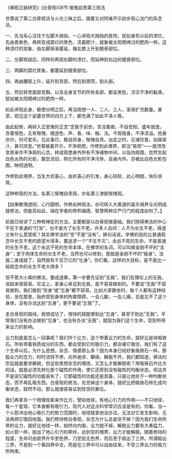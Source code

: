 《禅观正脉研究》(白骨观)08节 惭愧自责第三观法

世尊说了第二白骨观法与火光三昧之后，跟着又对阿难开示初步观心法门的系念法。

一、先当系心注住于左脚大拇指，一心谛观大拇指的皮肉，犹如身死以后的溃烂，先由青紫色，再转变成腐烂的黑色，流着脓汁，就象被太阳晒烤过的肥肉一样。这种溃烂的现象，由左脚渐渐蔓延，循左膝上升到髋骨部位。

二、左脚观成后，同样的再观右脚的溃烂，而延伸到右边的髋骨部位。

三、两脚的腐烂景象，都蔓延到髋骨部位。

四、再由腰部上升，延升到背部，然后到颈项，到头部。

五、然后转至面部至胸，以及全身支节的所有各部，都呈黑色，浮泛不净的黏液，犹如被太阳晒烤过的肥肉一样。

如此谛观此身，极使分明之后，再当观想一人、二人、三人，渐渐扩充数量。甚至，观见这个娑婆世界的四方上下，都充满了如此不净人等。

由此起修，再转入正思惟的正念“念我于前世，贪淫愚痴，不自觉知。盛年放逸，贪着情色，无有惭愧，随逐色、声、香、味、触、法。今观我身，不净流溢。他身亦尔，何可爱乐。见此事已，极自厌身，惭愧自责。出定之时，见诸饮食，如屎尿汁，甚可厌恶。”世尊接着开示，不净观想，作修到此境界，即当“易观”——就须改变原来作不净观的心念，转成观想身外所有不净诸物中间，以及四周围，忽然生起白色炎热的光影，飘忽流动，照化所有的不净污体，自身内外，亦被此白色光影包围，映彻透明。

作修到此境界，当生大欢喜心，由欢喜心的引发，身心轻软，此心明朗，快乐倍常。

这种修观的方法，名第三惭愧自责观，亦名第三津腻惭愧观。

【如果教理透彻，心行圆明，作修此种观法，亦可转入大乘道的喜乐境界与光明成就修法。但能否如此，端在学者的修积福德、智慧两种庄严行门的程度如何了。】

前面已经讲了三种修禅定的方法，主要都是以白骨观做基础。我们晓得佛法的中心不在于普通的“打坐”，也不是为了长生不老。许多人会间：人不为长生不老，得道又有什么意思呢？其实佛学谈的“空”不是“没有”。换句话说，学佛的目的比普通观念中长生不老的欲望大得多。要追求一个“不生不灭”，永远不死的生命，不是普通的长生不老。这个永远不死的生命本体，在佛学的名词，可以叫做金刚不坏的“法身”；至于肉体生命的长生不老，当然也可以修到，那就是金刚不坏的“报身”。法报二身成就了，自然就有千百万亿的“化身”。你们看，这样的大目标，是不是比一般观念中的长生不老大得多？

但不管大小乘的佛法，要成道果，第一步要先证到“无我”。我们在理论上的无我，说起来很容易。实证上，拿身心来证到无我，是不容易做到的。不要说“无我”不容易做到，我们做到“空身”或“忘身”都不容易。比如大家静坐时，每个人都有这种经验，坐在那里，始终受到身体的拘束障碍，一会儿酸，一会儿痛，总是忘不了这个身体，没有办法达到“忘身”，更不要说“忘我”了。

走白骨观的路线，观想成功了，很快的就能够到达“忘身”，甚至于到达“无我”。平常我们没有办法做到“忘身”，也没有办法“无我”，就因为我们这个生命，受到所带来业力的影响。

业力到底是怎么一回事呢？我们作个比方，这个带着业力的生命，就好比是块吸铁石。所有带着铁质成分的东西，都会受到它的吸引力，都会被它吸住，我们有了这个生命以后，为什么思想，杂念、情感那么多？因为本身已经好象吸铁石一样，那股业力的念力，时时流转不停，向外驰求、攀缘，解脱不开。我们都知道，佛法的宗旨就是要求解脱，但这些思想杂念的缠绕，又怎么才能解脱呢？用吸铁石作比方的话，就是必须先转化那个磁性的作用，使它还原到没有磁性的均衡状态，但这并不是说它磁性的功能丧失了，它那磁性的功能还是具备，只是让他处于一种均衡状态，而不再乱吸东西。白骨观的修法，先空掉这个身体，就好比把吸铁石转化成均衡状态，寂然不动，那么就很容易证到性空的果位。

我们再拿另一个物理现象来作比方，譬如地球，有地心引力的作用——不只地球，每一个星球，它本身都有吸引力，现代人对这点科学常识应该是有的。你看，当一个火箭冲出地心吸引力的势力范围时，地球就拿他没办法，无法对它发生影响，无法再把它吸回地面。我们修持修白骨观，杂念为什么总是空不掉？因为我们生命所带的业力，就好比地球一样，始终向内吸，业力脱不掉。解脱业力要有大勇猛力，如火箭一样，脱出了地心引力的牵绊，达到空的境界，业力才能解脱。随着修持的程度，生命可由欲界升华至色界，乃至到无色界，而后至于超出了三界。所谓超出三界，不是到一个第四界中去，而是在三界中可以自由往来，不受三界业力的吸力所拘束。


